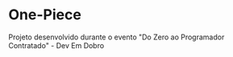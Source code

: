 # One-Piece
Projeto desenvolvido durante o evento "Do Zero ao Programador Contratado" - Dev Em Dobro
